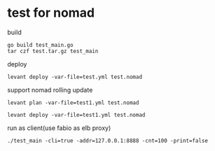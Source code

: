 # test for nomad
build
```
go build test_main.go
tar czf test.tar.gz test_main
```
deploy
```
levant deploy -var-file=test.yml test.nomad
```

support nomad rolling update 

```
levant plan -var-file=test1.yml test.nomad

levant deploy -var-file=test1.yml test.nomad
```
run as client(use fabio as elb proxy)
```
./test_main -cli=true -addr=127.0.0.1:8888 -cnt=100 -print=false
```